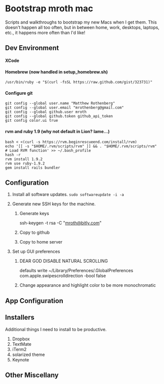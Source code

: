 # Bootstrap mroth mac
Scripts and walkthroughs to bootstrap my new Macs when I get them.  This doesn't happen all too often, but in between home, work, desktops, laptops, etc., it happens more often than I'd like!




## Dev Environment
#### XCode

#### Homebrew (now handled in setup_homebrew.sh)

    /usr/bin/ruby -e "$(curl -fsSL https://raw.github.com/gist/323731)"

#### Configure git

    git config --global user.name "Matthew Rothenberg"
    git config --global user.email "mrothenberg@gmail.com"
    git config --global github.user mroth
    git config --global github.token github_api_token
    git config color.ui true

#### rvm and ruby 1.9 (why not default in Lion? lame...)

    bash < <(curl -s https://rvm.beginrescueend.com/install/rvm)
    echo '[[ -s "$HOME/.rvm/scripts/rvm" ]] && . "$HOME/.rvm/scripts/rvm" # Load RVM function' >> ~/.bash_profile
    hash -r
    rvm install 1.9.2
    rvm use ruby-1.9.2
    gem install rails bundler

## Configuration
1. Install all software updates.
```sudo softwareupdate -i -a```

2. Generate new SSH keys for the machine.
    1. Generate keys
    
        ssh-keygen -t rsa -C "mroth@bitly.com"
    
    2. Copy to github
    
    3. Copy to home server

3. Set up GUI preferences
    1. DEAR GOD DISABLE NATURAL SCROLLING
    
        defaults write ~/Library/Preferences/.GlobalPreferences com.apple.swipescrolldirection -bool false
        
    2. Change appearance and highlight color to be more monochromatic


## App Configuration


## Installers
Additional things I need to install to be productive.

1. Dropbox
2. TextMate
3. iTerm2
4. solarized theme
5. Keynote

## Other Miscellany
